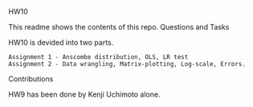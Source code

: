HW10

This readme shows the contents of this repo.
Questions and Tasks

HW10 is devided into two parts.

    Assignment 1 - Anscombe distribution, OLS, LR test
    Assignment 2 - Data wrangling, Matrix-plotting, Log-scale, Errors.

Contributions

HW9 has been done by Kenji Uchimoto alone.
